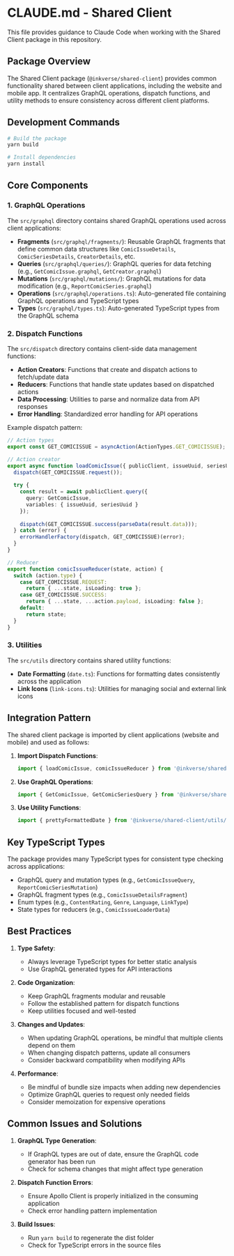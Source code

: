 # CLAUDE.md - Shared Client

This file provides guidance to Claude Code when working with the Shared Client package in this repository.

## Package Overview

The Shared Client package (`@inkverse/shared-client`) provides common functionality shared between client applications, including the website and mobile app. It centralizes GraphQL operations, dispatch functions, and utility methods to ensure consistency across different client platforms.

## Development Commands

```bash
# Build the package
yarn build

# Install dependencies
yarn install
```

## Core Components

### 1. GraphQL Operations

The `src/graphql` directory contains shared GraphQL operations used across client applications:

- **Fragments** (`src/graphql/fragments/`): Reusable GraphQL fragments that define common data structures like `ComicIssueDetails`, `ComicSeriesDetails`, `CreatorDetails`, etc.
- **Queries** (`src/graphql/queries/`): GraphQL queries for data fetching (e.g., `GetComicIssue.graphql`, `GetCreator.graphql`)
- **Mutations** (`src/graphql/mutations/`): GraphQL mutations for data modification (e.g., `ReportComicSeries.graphql`)
- **Operations** (`src/graphql/operations.ts`): Auto-generated file containing GraphQL operations and TypeScript types
- **Types** (`src/graphql/types.ts`): Auto-generated TypeScript types from the GraphQL schema

### 2. Dispatch Functions

The `src/dispatch` directory contains client-side data management functions:

- **Action Creators**: Functions that create and dispatch actions to fetch/update data
- **Reducers**: Functions that handle state updates based on dispatched actions
- **Data Processing**: Utilities to parse and normalize data from API responses
- **Error Handling**: Standardized error handling for API operations

Example dispatch pattern:
```typescript
// Action types
export const GET_COMICISSUE = asyncAction(ActionTypes.GET_COMICISSUE);

// Action creator
export async function loadComicIssue({ publicClient, issueUuid, seriesUuid }, dispatch) {
  dispatch(GET_COMICISSUE.request());
  
  try {
    const result = await publicClient.query({
      query: GetComicIssue,
      variables: { issueUuid, seriesUuid }
    });
    
    dispatch(GET_COMICISSUE.success(parseData(result.data)));
  } catch (error) {
    errorHandlerFactory(dispatch, GET_COMICISSUE)(error);
  }
}

// Reducer
export function comicIssueReducer(state, action) {
  switch (action.type) {
    case GET_COMICISSUE.REQUEST:
      return { ...state, isLoading: true };
    case GET_COMICISSUE.SUCCESS:
      return { ...state, ...action.payload, isLoading: false };
    default:
      return state;
  }
}
```

### 3. Utilities

The `src/utils` directory contains shared utility functions:

- **Date Formatting** (`date.ts`): Functions for formatting dates consistently across the application
- **Link Icons** (`link-icons.ts`): Utilities for managing social and external link icons

## Integration Pattern

The shared client package is imported by client applications (website and mobile) and used as follows:

1. **Import Dispatch Functions**:
   ```typescript
   import { loadComicIssue, comicIssueReducer } from '@inkverse/shared-client/dispatch/comicissue';
   ```

2. **Use GraphQL Operations**:
   ```typescript
   import { GetComicIssue, GetComicSeriesQuery } from '@inkverse/shared-client/graphql/operations';
   ```

3. **Use Utility Functions**:
   ```typescript
   import { prettyFormattedDate } from '@inkverse/shared-client/utils/date';
   ```

## Key TypeScript Types

The package provides many TypeScript types for consistent type checking across applications:

- GraphQL query and mutation types (e.g., `GetComicIssueQuery`, `ReportComicSeriesMutation`)
- GraphQL fragment types (e.g., `ComicIssueDetailsFragment`)
- Enum types (e.g., `ContentRating`, `Genre`, `Language`, `LinkType`)
- State types for reducers (e.g., `ComicIssueLoaderData`)

## Best Practices

1. **Type Safety**:
   - Always leverage TypeScript types for better static analysis
   - Use GraphQL generated types for API interactions

2. **Code Organization**:
   - Keep GraphQL fragments modular and reusable
   - Follow the established pattern for dispatch functions
   - Keep utilities focused and well-tested

3. **Changes and Updates**:
   - When updating GraphQL operations, be mindful that multiple clients depend on them
   - When changing dispatch patterns, update all consumers
   - Consider backward compatibility when modifying APIs

4. **Performance**:
   - Be mindful of bundle size impacts when adding new dependencies
   - Optimize GraphQL queries to request only needed fields
   - Consider memoization for expensive operations

## Common Issues and Solutions

1. **GraphQL Type Generation**:
   - If GraphQL types are out of date, ensure the GraphQL code generator has been run
   - Check for schema changes that might affect type generation

2. **Dispatch Function Errors**:
   - Ensure Apollo Client is properly initialized in the consuming application
   - Check error handling pattern implementation

3. **Build Issues**:
   - Run `yarn build` to regenerate the dist folder
   - Check for TypeScript errors in the source files